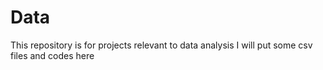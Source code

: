 # Data
This repository is for projects relevant to data analysis
I will put some csv files and codes here
